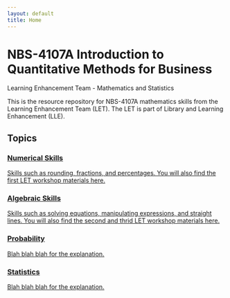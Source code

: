 ```yaml
---
layout: default
title: Home
---
```


<div class="home-header">
    <h1>NBS-4107A Introduction to Quantitative Methods for Business</h1>
    <p class="subtitle">Learning Enhancement Team - Mathematics and Statistics</p>
</div>

<div class="blurb">
    <p>This is the resource repository for NBS-4107A mathematics skills from the Learning Enhancement Team (LET).  The LET is part of Library and Learning Enhancement (LLE).</p>
</div>

<section class="topic-section">
<h2>Topics</h2>

<div class="topic-menu">
    <a href="/nbs-4107a/number/menu.html" class="topic-card">
        <div class="topic-card-content">
            <i class="fas fa-calculator topic-icon" aria-hidden="true"></i>
            <div class="topic-text">
                <h3>Numerical Skills</h3>
                <p>Skills such as rounding, fractions, and percentages. You will also find the first LET workshop materials here.</p>
            </div>
        </div>
    </a>
    <a href="/nbs-4107a/algebra/menu.html" class="topic-card">
        <div class="topic-card-content">
            <i class="fas fa-square-root-alt topic-icon" aria-hidden="true"></i>
            <div class="topic-text">
                <h3>Algebraic Skills</h3>
                <p>Skills such as solving equations, manipulating expressions, and straight lines. You will also find the second and thrid LET workshop materials here.</p>
            </div>
        </div>
    </a>
    <a href="/nbs-4107a/probability/menu.html" class="topic-card">
        <div class="topic-card-content">
            <i class="fas fa-dice topic-icon" aria-hidden="true"></i>
            <div class="topic-text">
                <h3>Probability</h3>
                <p>Blah blah blah for the explanation.</p>
            </div>
        </div>
    </a>
    <a href="/nbs-4107a/statistics/menu.html" class="topic-card">
        <div class="topic-card-content">
            <i class="fas fa-chart-bar topic-icon" aria-hidden="true"></i>
            <div class="topic-text">
                <h3>Statistics</h3>
                <p>Blah blah blah for the explanation.</p>
            </div>
        </div>
    </a>
</div>

</section>
